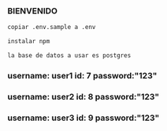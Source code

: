 ### BIENVENIDO

``` bash
copiar .env.sample a .env
```
``` bash
instalar npm 
```
``` bash
la base de datos a usar es postgres
```

### username: user1    id: 7   password:"123"
### username: user2    id: 8   password:"123"
### username: user3    id: 9   password:"123"